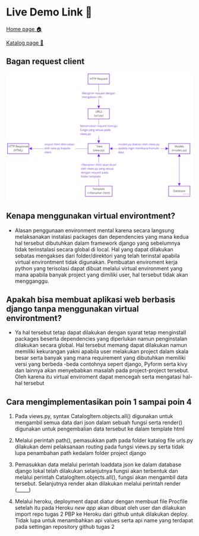 # Live Demo Link 🚀
[Home page 🏠](https://tugas2pbpirsyad.herokuapp.com/)

[Katalog page 📃](https://tugas2pbpirsyad.herokuapp.com/katalog/)

## Bagan request client
![alt text](./assets/bagan.JPG "bagan request client")

## Kenapa menggunakan virtual environtment?
- Alasan penggunaan  environment mental karena secara langsung melaksanakan instalasi packages dan dependencies yang mana kedua hal tersebut dibutuhkan dalam framework django yang sebelumnya tidak terinstalasi secara global di local.  Hal yang dapat dilakukan sebatas mengakses dari folder/direktori yang telah terinstal apabila virtual environtment tidak digunakan. Pembuatan enviroment kerja python yang terisolasi dapat dibuat melalui virtual environment yang mana apabila banyak project yang dimiliki user, hal tersebut tidak akan mengganggu.

## Apakah bisa membuat aplikasi web berbasis django tanpa menggunakan virtual environtment?
- Ya hal tersebut tetap dapat dilakukan dengan syarat tetap menginstall packages beserta dependencies yang diperlukan namun penginstalan dilakukan secara global. Hal tersebut memang dapat dilakukan namun memiliki kekurangan yakni apabila user melakukan project dalam skala besar serta banyak yang mana requirement yang dibutuhkan memiliki versi yang berbeda -beda contohnya sepert django, Pyform serta kivy dan lainnya akan menyebabkan masalah pada project-project tersebut. Oleh karena itu virtual enviroment dapat mencegah serta mengatasi hal-hal tersebut

## Cara mengimplementasikan poin 1 sampai poin 4
1. Pada views.py, syntax CatalogItem.objects.all() digunakan untuk mengambil semua data dari json dalam sebuah fungsi serta render() digunakan untuk pengembalian data tersebut ke dalam template html

2. Melalui perintah path(), pemasukkan path pada folder katalog file urls.py dilakukan demi pelaksanaan routing pada fungsi views.py serta tidak lupa penambahan path kedalam folder project django

3. Pemasukkan data melalui perintah loaddata json ke dalam database django lokal telah dilakukan selanjutnya fungsi akan terbentuk dan melalui perintah CatalogItem.objects.all(), fungsi akan mengambil data tersebut. Selanjutnya render akan dilakukan melalui perintah render (_____)

4. Melalui heroku, deployment dapat diatur dengan membuat file Procfile setelah itu pada Heroku _new app_ akan dibuat oleh user dan dilakukan import repo tugas 2 PBP ke Heroku dari github untuk dilakukan deploy. Tidak lupa untuk menambahkan api values serta api name yang terdapat pada settingan repository github tugas 2 

